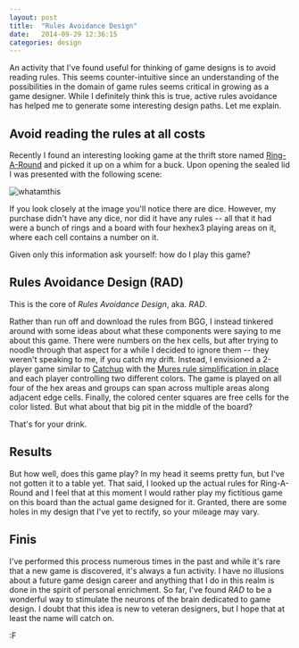 ```yaml
---
layout: post
title:  "Rules Avoidance Design"
date:   2014-09-29 12:36:15
categories: design
---
```


An activity that I've found useful for thinking of game designs is to avoid reading rules.  This seems counter-intuitive since an understanding of the possibilities in the domain of game rules seems critical in growing as a game designer.  While I definitely think this is true, active rules avoidance has helped me to generate some interesting design paths.  Let me explain.

## Avoid reading the rules at all costs

Recently I found an interesting looking game at the thrift store named [Ring-A-Round](http://boardgamegeek.com/boardgame/21777/number-rings) and picked it up on a whim for a buck.  Upon opening the sealed lid I was presented with the following scene:

![whatamthis](https://farm3.staticflickr.com/2944/15370639186_5fc3e9353b_c_d.jpg)

If you look closely at the image you'll notice there are dice.  However, my purchase didn't have any dice, nor did it have any rules -- all that it had were a bunch of rings and a board with four hexhex3 playing areas on it, where each cell contains a number on it.

Given only this information ask yourself: how do I play this game?

## Rules Avoidance Design (RAD)

This is the core of *Rules Avoidance Design*, aka. *RAD*.

Rather than run off and download the rules from BGG, I instead tinkered around with some ideas about what these components were saying to me about this game.  There were numbers on the hex cells, but after trying to noodle through that aspect for a while I decided to ignore them -- they weren't speaking to me, if you catch my drift.  Instead, I envisioned a 2-player game similar to [Catchup](http://boardgamegeek.com/boardgame/68199/catchup) with the [Mures rule simplification in place](http://boardgamegeek.com/article/16478892#16478892) and each player controlling two different colors.  The game is played on all four of the hex areas and groups can span across multiple areas along adjacent edge cells.  Finally, the colored center squares are free cells for the color listed.  But what about that big pit in the middle of the board?

That's for your drink.

## Results

But how well, does this game play?  In my head it seems pretty fun, but I've not gotten it to a table yet.  That said, I looked up the actual rules for Ring-A-Round and I feel that at this moment I would rather play my fictitious game on this board than the actual game designed for it.  Granted, there are some holes in my design that I've yet to rectify, so your mileage may vary.

## Finis

I've performed this process numerous times in the past and while it's rare that a new game is discovered, it's always a fun activity.  I have no illusions about a future game design career and anything that I do in this realm is done in the spirit of personal enrichment.  So far, I've found *RAD* to be a wonderful way to stimulate the neurons of the brain dedicated to game design.  I doubt that this idea is new to veteran designers, but I hope that at least the name will catch on.

:F
